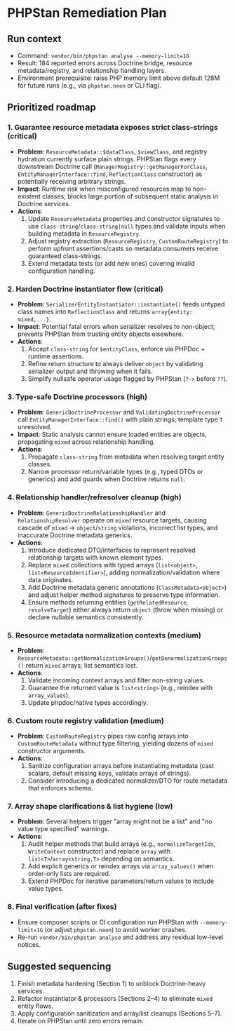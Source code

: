 # PHPStan Remediation Plan

## Run context
- Command: `vendor/bin/phpstan analyse --memory-limit=1G`
- Result: 184 reported errors across Doctrine bridge, resource metadata/registry, and relationship handling layers.
- Environment prerequisite: raise PHP memory limit above default 128M for future runs (e.g., via `phpstan.neon` or CLI flag).

## Prioritized roadmap

### 1. Guarantee resource metadata exposes strict class-strings (critical)
- **Problem**: `ResourceMetadata::$dataClass`, `$viewClass`, and registry hydration currently surface plain strings. PHPStan flags every downstream Doctrine call (`ManagerRegistry::getManagerForClass`, `EntityManagerInterface::find`, `ReflectionClass` constructor) as potentially receiving arbitrary strings.
- **Impact**: Runtime risk when misconfigured resources map to non-existent classes; blocks large portion of subsequent static analysis in Doctrine services.
- **Actions**:
  1. Update `ResourceMetadata` properties and constructor signatures to use `class-string`/`class-string|null` types and validate inputs when building metadata in `ResourceRegistry`.
  2. Adjust registry extraction (`ResourceRegistry`, `CustomRouteRegistry`) to perform upfront assertions/casts so metadata consumers receive guaranteed class-strings.
  3. Extend metadata tests (or add new ones) covering invalid configuration handling.

### 2. Harden Doctrine instantiator flow (critical)
- **Problem**: `SerializerEntityInstantiator::instantiate()` feeds untyped class names into `ReflectionClass` and returns `array{entity: mixed,...}`.
- **Impact**: Potential fatal errors when serializer resolves to non-object; prevents PHPStan from trusting entity objects elsewhere.
- **Actions**:
  1. Accept `class-string` for `$entityClass`, enforce via PHPDoc + runtime assertions.
  2. Refine return structure to always deliver `object` by validating serializer output and throwing when it fails.
  3. Simplify nullsafe operator usage flagged by PHPStan (`?->` before `??`).

### 3. Type-safe Doctrine processors (high)
- **Problem**: `GenericDoctrineProcessor` and `ValidatingDoctrineProcessor` call `EntityManagerInterface::find()` with plain strings; template type `T` unresolved.
- **Impact**: Static analysis cannot ensure loaded entities are objects, propagating `mixed` across relationship handling.
- **Actions**:
  1. Propagate `class-string` from metadata when resolving target entity classes.
  2. Narrow processor return/variable types (e.g., typed DTOs or generics) and add guards when Doctrine returns `null`.

### 4. Relationship handler/refresolver cleanup (high)
- **Problem**: `GenericDoctrineRelationshipHandler` and `RelationshipResolver` operate on `mixed` resource targets, causing cascade of `mixed` → `object`/`string` violations, incorrect list types, and inaccurate Doctrine metadata generics.
- **Actions**:
  1. Introduce dedicated DTO/interfaces to represent resolved relationship targets with known element types.
  2. Replace `mixed` collections with typed arrays (`list<object>`, `list<ResourceIdentifier>`), adding normalization/validation where data originates.
  3. Add Doctrine metadata generic annotations (`ClassMetadata<object>`) and adjust helper method signatures to preserve type information.
  4. Ensure methods returning entities (`getRelatedResource`, `resolveTarget`) either always return `object` (throw when missing) or declare nullable semantics consistently.

### 5. Resource metadata normalization contexts (medium)
- **Problem**: `ResourceMetadata::getNormalizationGroups()`/`getDenormalizationGroups()` return `mixed` arrays; list semantics lost.
- **Actions**:
  1. Validate incoming context arrays and filter non-string values.
  2. Guarantee the returned value is `list<string>` (e.g., reindex with `array_values`).
  3. Update phpdoc/native types accordingly.

### 6. Custom route registry validation (medium)
- **Problem**: `CustomRouteRegistry` pipes raw config arrays into `CustomRouteMetadata` without type filtering, yielding dozens of `mixed` constructor arguments.
- **Actions**:
  1. Sanitize configuration arrays before instantiating metadata (cast scalars, default missing keys, validate arrays of strings).
  2. Consider introducing a dedicated normalizer/DTO for route metadata that enforces schema.

### 7. Array shape clarifications & list hygiene (low)
- **Problem**: Several helpers trigger "array might not be a list" and "no value type specified" warnings.
- **Actions**:
  1. Audit helper methods that build arrays (e.g., `normalizeTargetIds`, `WriteContext` constructor) and replace `array` with `list<T>`/`array<string,T>` depending on semantics.
  2. Add explicit generics or reindex arrays via `array_values()` when order-only lists are required.
  3. Extend PHPDoc for iterative parameters/return values to include value types.

### 8. Final verification (after fixes)
- Ensure composer scripts or CI configuration run PHPStan with `--memory-limit=1G` (or adjust `phpstan.neon`) to avoid worker crashes.
- Re-run `vendor/bin/phpstan analyse` and address any residual low-level notices.

## Suggested sequencing
1. Finish metadata hardening (Section 1) to unblock Doctrine-heavy services.
2. Refactor instantiator & processors (Sections 2–4) to eliminate `mixed` entity flows.
3. Apply configuration sanitization and array/list cleanups (Sections 5–7).
4. Iterate on PHPStan until zero errors remain.
